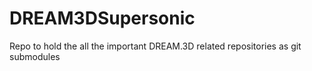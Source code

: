 # DREAM3DSupersonic
Repo to hold the all the important DREAM.3D related repositories as git submodules
